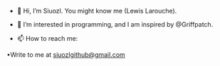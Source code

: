 - 👋 Hi, I’m Siuozl. You might know me (Lewis Larouche).


- 👀 I’m interested in programming, and I am inspired by @Griffpatch.


- 📫 How to reach me: 

•Write to me at siuozlgithub@gmail.com
